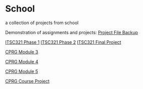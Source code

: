 # School
a collection of projects from school

Demonstration of assignments and projects:
  <a href="https://youtu.be/ss6qtMmECGk">Project File Backup</a> 
  
  <a href="https://youtu.be/dPn_x3od1hQ">ITSC321 Phase 1</a> 
  <a href="https://youtu.be/uzKpfDb2ZkU">ITSC321 Phase 2</a>
  <a href="https://youtu.be/EBaLh1cfohM">ITSC321 Final Project</a> 


  <a href="https://htmlpreview.github.io/?https://github.com/al055/School/blob/main/CPRG302/module3.html">CPRG Module 3</a> 
  
  <a href="https://htmlpreview.github.io/?https://github.com/al055/School/blob/main/CPRG302/module4.html">CPRG Module 4</a> 

  <a href="https://htmlpreview.github.io/?https://github.com/al055/School/blob/main/CPRG302/Amy%20Leung%20-%20Module%205/module5.html">CPRG Module 5</a> 
  
  <a href="https://htmlpreview.github.io/?https://raw.githubusercontent.com/al055/School/main/CPRG302/project%20-%20docs/TurtlesvsTortoises.html">CPRG Course Project</a> 
